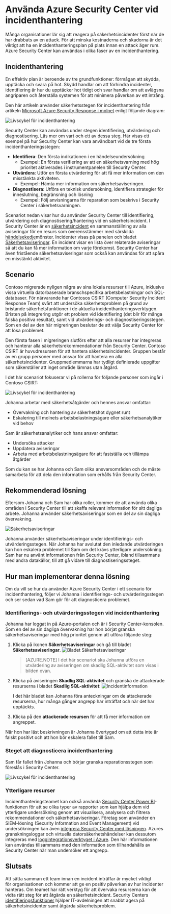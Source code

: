 <properties
   pageTitle="Använda Azure Security Center vid incidenthantering | Microsoft Azure"
   description="I det här dokumentet beskrivs hur du använder Azure Security Center i ett scenario med incidenthantering."
   services="security-center"
   documentationCenter="na"
   authors="YuriDio"
   manager="swadhwa"
   editor=""/>

<tags
   ms.service="security-center"
   ms.topic="hero-article"
   ms.devlang="na"
   ms.tgt_pltfrm="na"
   ms.workload="na"
   ms.date="09/20/2016"
   ms.author="yurid"/>


# Använda Azure Security Center vid incidenthantering
Många organisationer lär sig att reagera på säkerhetsincidenter först när de har drabbats av en attack. För att minska kostnaderna och skadorna är det viktigt att ha en incidenthanteringsplan på plats innan en attack äger rum. Azure Security Center kan användas i olika faser av en incidenthantering.

## Incidenthantering

En effektiv plan är beroende av tre grundfunktioner: förmågan att skydda, upptäcka och svara på hot. Skydd handlar om att förhindra incidenter, identifiering är hur du upptäcker hot tidigt och svar handlar om att avlägsna angriparen och återställa systemen för att minimera påverkan av ett intrång. 

Den här artikeln använder säkerhetsstegen för incidenthantering från artikeln [Microsoft Azure Security Response i molnet](https://gallery.technet.microsoft.com/Azure-Security-Response-in-dd18c678) enligt följande diagram:

![Livscykel för incidenthantering](./media/security-center-incident-response/security-center-incident-response-fig1.png)

Security Center kan användas under stegen identifiering, utvärdering och diagnostisering. Läs mer om vart och ett av dessa steg. Här visas ett exempel på hur Security Center kan vara användbart vid de tre första incidenthanteringsstegen:

- **Identifiera**: Den första indikationen i en händelseundersökning
    - Exempel: En första verifiering av att en säkerhetsvarning med hög prioritet aktiverades i instrumentpanelen till Security Center.
- **Utvärdera**: Utför en första utvärdering för att få mer information om den misstänkta aktiviteten.
    - Exempel: Hämta mer information om säkerhetsaviseringen.
- **Diagnostisera**: Utföra en teknisk undersökning, identifiera strategier för inneslutning, begränsning och lösning
    - Exempel: Följ anvisningarna för reparation som beskrivs i Security Center i säkerhetsvarningen.

Scenariot nedan visar hur du använder Security Center till identifiering, utvärdering och diagnostisering/hantering vid en säkerhetsincident.  I Security Center är en [säkerhetsincident](security-center-incident.md) en sammanställning av alla aviseringar för en resurs som överensstämmer med särskilda [händelsekedje](https://blogs.technet.microsoft.com/office365security/addressing-your-cxos-top-five-cloud-security-concerns/)mönster. Incidenter visas på panelen och bladet [Säkerhetsaviseringar](security-center-managing-and-responding-alerts.md). En incident visar en lista över relaterade aviseringar så att du kan få mer information om varje förekomst. Security Center har även fristående säkerhetsaviseringar som också kan användas för att spåra en misstänkt aktivitet.

## Scenario

Contoso migrerade nyligen några av sina lokala resurser till Azure, inklusive vissa virtuella datorbaserade branschspecifika arbetsbelastningar och SQL-databaser. För närvarande har Contosos CSIRT (Computer Security Incident Response Team) svårt att undersöka säkerhetsproblem på grund av bristande säkerhetsfunktioner i de aktuella incidenthanteringsverktygen. Bristen på integrering utgör ett problem vid identifiering (det blir för många falska positiva resultat), samt vid utvärderings- och diagnostiseringsstegen. Som en del av den här migreringen beslutar de att välja Security Center för att lösa problemet. 

Den första fasen i migreringen slutförs efter att alla resurser har integreras och hanterar alla säkerhetsrekommendationer från Security Center. Contoso CSIRT är huvudresursen för att hantera säkerhetsincidenter. Gruppen består av en grupp personer med ansvar för att hantera en alla säkerhetsincidenter. Gruppmedlemmarna har tydligt definierade uppgifter som säkerställer att inget område lämnas utan åtgärd. 

I det här scenariot fokuserar vi på rollerna för följande personer som ingår i Contoso CSIRT:

![Livscykel för incidenthantering](./media/security-center-incident-response/security-center-incident-response-fig2.png)

Johanna arbetar med säkerhetsåtgärder och hennes ansvar omfattar:
- Övervakning och hantering av säkerhetshot dygnet runt
- Eskalering till molnets arbetsbelastningsägare eller säkerhetsanalytiker vid behov

Sam är säkerhetsanalytiker och hans ansvar omfattar:
- Undersöka attacker
- Uppdatera aviseringar 
- Arbeta med arbetsbelastningsägare för att fastställa och tillämpa åtgärder

Som du kan se har Johanna och Sam olika ansvarsområden och de måste samarbeta för att dela den information som erhålls från Security Center. 

## Rekommenderad lösning

Eftersom Johanna och Sam har olika roller, kommer de att använda olika områden i Security Center till att skaffa relevant information för sitt dagliga arbete. Johanna använder säkerhetsaviseringar som en del av sin dagliga övervakning. 

![Säkerhetsaviseringar](./media/security-center-incident-response/security-center-incident-response-fig3.png)

Johanna använder säkerhetsaviseringar under identifierings- och utvärderingsstegen. När Johanna har avslutat den inledande utvärderingen kan hon eskalera problemet till Sam om det krävs ytterligare undersökning. Sam har nu använt informationen från Security Center, ibland tillsammans med andra datakällor, till att gå vidare till diagnostiseringssteget.


## Hur man implementerar denna lösning 

Om du vill se hur du använder Azure Security Center i ett scenario för incidenthantering, följer vi Johanna i identifierings- och utvärderingsstegen och ser sedan vad Sam gör för att diagnosticera problemet. 

### Identifierings- och utvärderingsstegen vid incidenthantering 

Johanna har loggat in på Azure-portalen och är i Security Center-konsolen. Som en del av sin dagliga övervakning har hon börjat granska säkerhetsaviseringar med hög prioritet genom att utföra följande steg:

1. Klicka på ikonen **Säkerhetsaviseringar** och gå till bladet **Säkerhetsaviseringar**.
    ![Bladet Säkerhetsaviseringar](./media/security-center-incident-response/security-center-incident-response-fig4.png)

    > [AZURE.NOTE] I det här scenariot ska Johanna utföra en utvärdering av aviseringen om skadlig SQL-aktivitet som visas i bilden ovan. 
2. Klicka på aviseringen **Skadlig SQL-aktivitet** och granska de attackerade resurserna i bladet **Skadlig SQL-aktivitet**:  ![Incidentinformation](./media/security-center-incident-response/security-center-incident-response-fig5.png)
    
    I det här bladet kan Johanna föra anteckningar om de attackerade resurserna, hur många gånger angrepp har inträffat och när det har upptäckts.
3. Klicka på den **attackerade resursen** för att få mer information om angreppet. 

När hon har läst beskrivningen är Johanna övertygad om att detta inte är falskt positivt och att hon bör eskalera fallet till Sam.

### Steget att diagnosticera incidenthantering 

Sam får fallet från Johanna och börjar granska reparationsstegen som föreslås i Security Center.

![Livscykel för incidenthantering](./media/security-center-incident-response/security-center-incident-response-fig6.png)

### Ytterligare resurser

Incidenthanteringsteamet kan också använda [Security Center Power BI](security-center-powerbi.md)-funktionen för att se olika typer av rapporter som kan hjälpa dem vid ytterligare undersökning genom att visualisera, analysera och filtrera rekommendationer och säkerhetsaviseringar. Företag som använder en SIEM-lösning (Security Information and Event Management) vid undersökningen kan även [integrera Security Center med lösningen](security-center-integrating-alerts-with-log-integration.md). Azures granskningsloggar och virtuella datorsäkerhetshändelser kan dessutom integreras med [loggintegrationsverktyget i Azure](https://blogs.msdn.microsoft.com/azuresecurity/2016/07/21/microsoft-azure-log-integration-preview/). Den här informationen kan användas tillsammans med den information som tillhandahålls av Security Center när man undersöker ett angrepp.


## Slutsats

Att sätta samman ett team innan en incident inträffar är mycket viktigt för organisationen och kommer att ge en positiv påverkan av hur incidenter hanteras. Om teamet har rätt verktyg för att övervaka resurserna kan de vidta rätt steg för att åtgärda en säkerhetsincident. Security Centers [identifieringsfunktioner](security-center-detection-capabilities.md) hjälper IT-avdelningen att snabbt agera på säkerhetsincidenter samt åtgärda säkerhetsproblem.





<!--HONumber=Sep16_HO3-->


